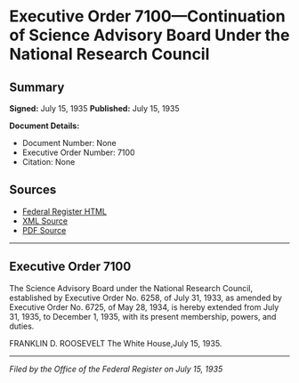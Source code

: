 # Executive Order 7100—Continuation of Science Advisory Board Under the National Research Council

## Summary

**Signed:** July 15, 1935
**Published:** July 15, 1935

**Document Details:**
- Document Number: None
- Executive Order Number: 7100
- Citation: None

## Sources
- [Federal Register HTML](https://www.presidency.ucsb.edu/documents/executive-order-7100-continuation-science-advisory-board-under-the-national-research)
- [XML Source](None)
- [PDF Source](None)

---

## Executive Order 7100

The Science Advisory Board under the National Research Council, established by Executive Order No. 6258, of July 31, 1933, as amended by Executive Order No. 6725, of May 28, 1934, is hereby extended from July 31, 1935, to December 1, 1935, with its present membership, powers, and duties.

FRANKLIN D. ROOSEVELT
The White House,July 15, 1935.

---

*Filed by the Office of the Federal Register on July 15, 1935*
